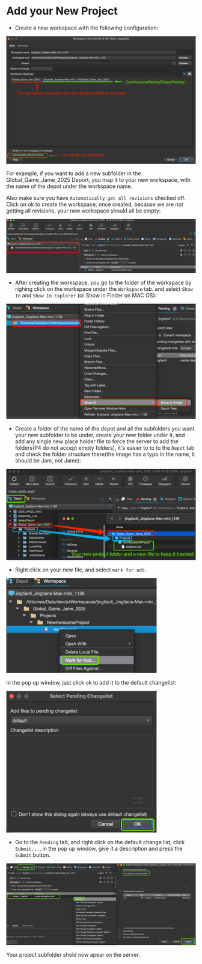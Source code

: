 # Add your New Project

* Create a new workspace with the following configuration:
<img src="Assets/newWorkspaceForNewSubFolderSettings.png">

For example, if you want to add a new subfolder in the Global_Game_Jame_2025 Deport, you map it to your new workspace, with the name of the depot under the workspace name.

Also make sure you have ```Automatically get all revisions``` checked off. Click on ok to create the workspace, once created, because we are not getting all revisions, your new workspace should all be empty:

<img src="Assets/noRevisionsMeansShouldBeEmpty.png">


* After creating the workspace, you go to the folder of the workspace by righing click on the workspace under the ```Workspace``` tab. and select ```Show In``` and ```Show In Explorer``` (or Show in Finder on MAC OS):

<img src="Assets/findTheWorkspaceRoot.png">

* Create a folder of the name of the depot and all the subfolders you want your new subfolder to be under,  create your new folder under it, and add any single new place holder file to force the server to add the folders(P4 do not accept empty folders), it's easier to to to the ```Depot``` tab and check the folder structure there(the image has a typo in the name, it should be Jam, not Jame):

<img src="Assets/createYourNewProjectFolderAndFile.png"> 

* Right click on your new file, and select ```mark for add```. 

<img src="Assets/MarkAddANewFile.png" width=400>

in the pop up window, just click ok to add it to the default changelist:

<img src="Assets/addNewFileChangeList.png" width=400>

* Go to the ```Pending``` tab, and right click on the default change list, click ```Submit...```, in the pop up window, give it a description and press the ```Submit``` button.

<img src="Assets/submitNewChangelist.png">

Your project subfolder shold now apear on the server.
